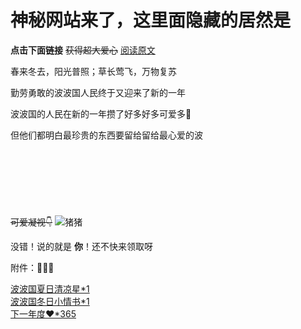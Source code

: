 # 神秘网站来了，这里面隐藏的居然是

__点击下面链接__ ~~获得超大爱心~~  [阅读原文](https://www.bytecoin.top/love.png)

春来冬去，阳光普照；草长莺飞，万物复苏

勤劳勇敢的波波国人民终于又迎来了新的一年

波波国的人民在新的一年攒了好多好多可爱多🍦

但他们都明白最珍贵的东西要留给留给最心爱的波
</br>
</br>
</br>
</br>
</br>
</br>
</br>
</br>
~~可爱凝视👇~~
![猪猪](https://www.bytecoin.top/pig.jpg)

没错！说的就是 __你__！还不快来领取呀

附件：📎📎📎

[波波国夏日清凉星\*1](https://www.bytecoin.top/love-2.htm)</br>
[波波国冬日小情书\*1](https://www.bytecoin.top/love-3.htm)</br>
[下一年度❤️\*365](https://www.bytecoin.top/love-4.htm)
